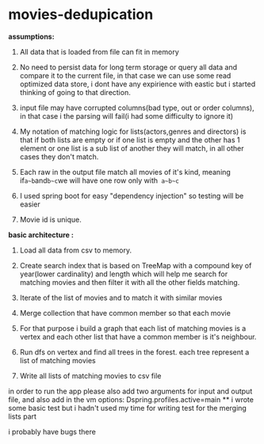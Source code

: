 # movies-dedupication

**assumptions:** 
1. All data that is loaded from file can fit in memory

2. No need to persist data for long term storage or query all data and compare it to the current file, in that case we can use some read optimized data store, i dont have any expirience with eastic but i started thinking of going to that direction.

3. input file may have corrupted columns(bad type, out or order columns), in that case i the parsing will fail(i had some difficulty to ignore it)

4. My notation of matching logic for lists(actors,genres and directors) is that if both lists are empty or if one list is empty and the other has 1 element or one list is a sub list of another they will match, 
in all other cases they don't match.

5. Each raw in the output file match all movies of it's kind, meaning if` a~b `and` b~c `we will have one row only with` a~b~c` 

6. I used spring boot for easy "dependency injection" so testing will be easier

7. Movie id is unique.

**basic architecture :**

1. Load all data from csv to memory.

2. Create search index that is based on TreeMap with a compound key of year(lower cardinality) and length which will help me search for
matching movies and then filter it with all the other fields matching.

3. Iterate of the list of movies and to match it with similar movies

4. Merge collection that have common member so that each movie
 
5. For that purpose i build a graph that each list of matching movies is a vertex and each other list that have a common member is it's neighbour.

6. Run dfs on vertex and find all trees in the forest. each tree represent a list of matching movies

7. Write all lists of matching movies to csv file


in order to run the app please also add two arguments for input and output file, and also add in the vm options: Dspring.profiles.active=main 
** i wrote some basic test but i hadn't used my time for writing test for the merging lists part

i probably have bugs there
